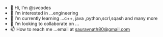 - 👋 Hi, I’m @svcodes
- 👀 I’m interested in ...engineering
- 🌱 I’m currently learning ...c++, java ,python,scrl,sqash and many more 
- 💞️ I’m looking to collaborate on ...
- 📫 How to reach me ...email at sauravnath80@gmail.com

<!---
svcodes/svcodes is a ✨ special ✨ repository because its `README.md` (this file) appears on your GitHub profile.
You can click the Preview link to take a look at your changes.
--->
